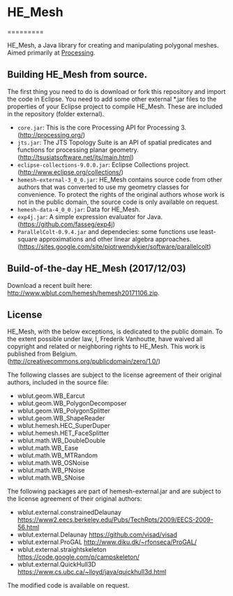 # HE_Mesh
=========

HE_Mesh, a Java library for creating and manipulating polygonal meshes. Aimed primarily at [Processing](http://processing.org/).

## Building HE_Mesh from source.

The first thing you need to do is download or fork this repository and import the code in Eclipse.
You need to add some other external *.jar files to the properties of your Eclipse project to compile HE_Mesh. These are included in the repository (folder external).

* `core.jar`: This is the core Processing API for Processing 3. (http://processing.org/)
* `jts.jar`: The JTS Topology Suite is an API of spatial predicates and functions for processing planar geometry.  (http://tsusiatsoftware.net/jts/main.html)
* `eclipse-collections-9.0.0.jar`: Eclipse Collections project.(http://www.eclipse.org/collections/)
* `hemesh-external-3_0_0.jar`: HE_Mesh contains source code from other authors that was converted to use my geometry classes for convenience. To protect the rights of the original authors whose work is not in the public domain, the source code is only available on request.
* `hemesh-data-4_0_0.jar`: Data for HE_Mesh.
* `exp4j.jar`: A simple expression evaluator for Java. (https://github.com/fasseg/exp4j)
* `ParallelColt-0.9.4.jar` and dependecies: some functions use least-square approximations and other linear algebra approaches. (https://sites.google.com/site/piotrwendykier/software/parallelcolt)

## Build-of-the-day HE_Mesh (2017/12/03)

Download a recent built here: http://www.wblut.com/hemesh/hemesh20171106.zip.

## License

HE_Mesh, with the below exceptions, is dedicated to the public domain. 
To the extent possible under law, I, Frederik Vanhoutte, have waived all copyright and related or neighboring rights to HE_Mesh. This work is published from Belgium.
(http://creativecommons.org/publicdomain/zero/1.0/)

The following classes are subject to the license agreement of their original authors, included in the source file:

* wblut.geom.WB_Earcut
* wblut.geom.WB_PolygonDecomposer
* wblut.geom.WB_PolygonSplitter
* wblut.geom.WB_ShapeReader
* wblut.hemesh.HEC_SuperDuper
* wblut.hemesh.HET_FaceSplitter
* wblut.math.WB_DoubleDouble
* wblut.math.WB_Ease
* wblut.math.WB_MTRandom
* wblut.math.WB_OSNoise
* wblut.math.WB_PNoise
* wblut.math.WB_SNoise

The following packages are part of hemesh-external.jar and are subject to the license agreement of their original authors:

* wblut.external.constrainedDelaunay https://www2.eecs.berkeley.edu/Pubs/TechRpts/2009/EECS-2009-56.html
* wblut.external.Delaunay https://github.com/visad/visad 
* wblut.external.ProGAL http://www.diku.dk/~rfonseca/ProGAL/
* wblut.external.straightskeleton https://code.google.com/p/campskeleton/
* wblut.external.QuickHull3D https://www.cs.ubc.ca/~lloyd/java/quickhull3d.html

The modified code is available on request.
